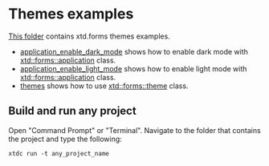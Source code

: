 # Themes examples

[This folder](.) contains xtd.forms themes examples.

* [application_enable_dark_mode](application_enable_dark_mode/README.md) shows how to enable dark mode with [xtd::forms::application](https://gammasoft71.github.io/xtd/reference_guides/latest/classxtd_1_1forms_1_1application.html) class.
* [application_enable_light_mode](application_enable_light_mode/README.md) shows how to enable light mode with [xtd::forms::application](https://gammasoft71.github.io/xtd/reference_guides/latest/classxtd_1_1forms_1_1application.html) class.
* [themes](themes/README.md) shows how to use [xtd::forms::theme](https://gammasoft71.github.io/xtd/reference_guides/latest/classxtd_1_1forms_1_1style__sheets_1_1theme.html) class.

## Build and run any project

Open "Command Prompt" or "Terminal". Navigate to the folder that contains the project and type the following:

```shell
xtdc run -t any_project_name
```
